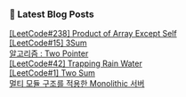 

### 📕 Latest Blog Posts   

<a href ="https://gilbert9172.tistory.com/15"> [LeetCode#238] Product of Array Except Self </a> <br><a href ="https://gilbert9172.tistory.com/14"> [LeetCode#15] 3Sum </a> <br><a href ="https://gilbert9172.tistory.com/13"> 알고리즘 : Two Pointer </a> <br><a href ="https://gilbert9172.tistory.com/12"> [LeetCode#42] Trapping Rain Water </a> <br><a href ="https://gilbert9172.tistory.com/11"> [LeetCode#1] Two Sum </a> <br><a href ="https://gilbert9172.tistory.com/10"> 멀티 모듈 구조를 적용한 Monolithic 서버 </a> <br>